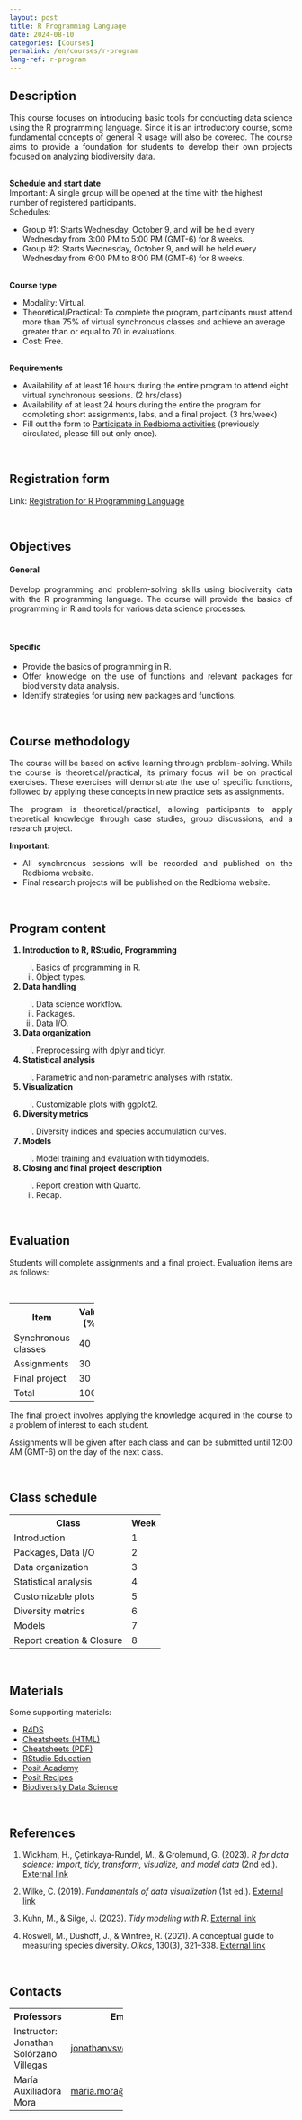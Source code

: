 ```yaml
---
layout: post
title: R Programming Language
date: 2024-08-10
categories: [Courses]
permalink: /en/courses/r-program
lang-ref: r-program
---
```


## Description
<div style="text-align: justify">
<p>This course focuses on introducing basic tools for conducting data science using the R programming language. Since it is an introductory course, some fundamental concepts of general R usage will also be covered. The course aims to provide a foundation for students to develop their own projects focused on analyzing biodiversity data.</p>
</div>
<br>

<div>
<b>Schedule and start date</b>
<br>
Important: A single group will be opened at the time with the highest number of registered participants.
<br>
Schedules:
<ul>
    <li>Group #1: Starts Wednesday, October 9, and will be held every Wednesday from 3:00 PM to 5:00 PM (GMT-6) for 8 weeks.</li>
    <li>Group #2: Starts Wednesday, October 9, and will be held every Wednesday from 6:00 PM to 8:00 PM (GMT-6) for 8 weeks.</li>
</ul>
</div>
<br>

<div>
<b>Course type</b>
<br>
<ul>
    <li>Modality: Virtual.</li>
    <li>Theoretical/Practical: To complete the program, participants must attend more than 75% of virtual synchronous classes and achieve an average greater than or equal to 70 in evaluations.</li>
    <li>Cost: Free.</li>
</ul>
</div>
<br>

<div>
<b>Requirements</b>
<ul>
<li>Availability of at least 16 hours during the entire program to attend eight virtual synchronous sessions. (2 hrs/class)</li>
<li>Availability of at least 24 hours during the entire the program for completing short assignments, labs, and a final project. (3 hrs/week)</li>
<li>Fill out the form to <a href="https://forms.gle/gq98uQN32xz9uBx87">Participate in Redbioma activities</a> (previously circulated, please fill out only once).</li>
</ul>
</div>
<br>

## Registration form
Link: [Registration for R Programming Language](https://docs.google.com/forms/d/e/1FAIpQLSdND7N3UCjgXMbDp6ULa6TGbbnYhrCSA0rpcvrNhqKR1D42rQ/viewform?usp=sharing)

<br>

## Objectives

#### General
<div style="text-align: justify">
<p>Develop programming and problem-solving skills using biodiversity data with the R programming language. The course will provide the basics of programming in R and tools for various data science processes.
</p></div>
<br>

#### Specific
<div style="text-align: justify"><ul>
    <li>Provide the basics of programming in R.</li>
    <li>Offer knowledge on the use of functions and relevant packages for biodiversity data analysis.</li>
    <li>Identify strategies for using new packages and functions.</li>
</ul></div>
<br>

## Course methodology

<div style="text-align: justify">
<p>The course will be based on active learning through problem-solving. While the course is theoretical/practical, its primary focus will be on practical exercises. These exercises will demonstrate the use of specific functions, followed by applying these concepts in new practice sets as assignments.</p>
<p>The program is theoretical/practical, allowing participants to apply theoretical knowledge through case studies, group discussions, and a research project.</p>
<b>Important:</b>
<ul>
    <li>All synchronous sessions will be recorded and published on the Redbioma website.</li>
    <li>Final research projects will be published on the Redbioma website.</li>
</ul>
</div>
<br>

## Program content
<div style="text-align: justify">
<ol>
    <b><li>Introduction to R, RStudio, Programming</li></b>
    <ol type="i">
        <li>Basics of programming in R.</li>
        <li>Object types.</li>
    </ol>
    <b><li>Data handling</li></b>
    <ol type="i">
        <li>Data science workflow.</li>
        <li>Packages.</li>
        <li>Data I/O.</li>
    </ol>
    <b><li>Data organization</li></b>
    <ol type="i">
        <li>Preprocessing with dplyr and tidyr.</li>
    </ol>
    <b><li>Statistical analysis</li></b>
    <ol type="i">
        <li>Parametric and non-parametric analyses with rstatix.</li>
    </ol>
    <b><li>Visualization</li></b>
    <ol type="i">
        <li>Customizable plots with ggplot2.</li>
    </ol>
    <b><li>Diversity metrics</li></b>
    <ol type="i">
        <li>Diversity indices and species accumulation curves.</li>
    </ol>
    <b><li>Models</li></b>
    <ol type="i">
        <li>Model training and evaluation with tidymodels.</li>
    </ol>
    <b><li>Closing and final project description</li></b>
    <ol type="i">
        <li>Report creation with Quarto.</li>
        <li>Recap.</li>
    </ol>
</ol>
</div>
<br>

## Evaluation
<div style="text-align: justify">
<p>Students will complete assignments and a final project. Evaluation items are as follows:</p>
</div>
<br>

<table style="width:30%">
  <tr>
    <th>Item</th>
    <th>Value (%)</th>
  </tr>
  <tr>
    <td>Synchronous classes</td>
    <td>40</td>
  </tr>
  <tr>
    <td>Assignments</td>
    <td>30</td>
  </tr>
  <tr>
    <td>Final project</td>
    <td>30</td>
  </tr>
  <tr>
    <td>Total</td>
    <td>100</td>
  </tr>
</table>


<div style="text-align: justify">
<p>The final project involves applying the knowledge acquired in the course to a problem of interest to each student.</p>
<p>Assignments will be given after each class and can be submitted until 12:00 AM (GMT-6) on the day of the next class.</p>
</div>
<br>

## Class schedule

<table style="width:60%">
  <tr>
    <th>Class</th>
    <th>Week</th>
  </tr>
  <tr>
    <td>Introduction</td>
    <td>1</td>
  </tr>
  <tr>
    <td>Packages, Data I/O</td>
    <td>2</td>
  </tr>
  <tr>
    <td>Data organization</td>
    <td>3</td>
  </tr>
  <tr>
    <td>Statistical analysis</td>
    <td>4</td>
  </tr>
  <tr>
    <td>Customizable plots</td>
    <td>5</td>
  </tr>
  <tr>
    <td>Diversity metrics</td>
    <td>6</td>
  </tr>
  <tr>
    <td>Models</td>
    <td>7</td>
  </tr>
  <tr>
    <td>Report creation & Closure</td>
    <td>8</td>
  </tr>
</table>
<br>


## Materials
<p>Some supporting materials:</p>

- [R4DS](https://r4ds.hadley.nz/)
- [Cheatsheets (HTML)](https://rstudio.github.io/cheatsheets/)
- [Cheatsheets (PDF)](https://posit.co/resources/cheatsheets/)
- [RStudio Education](https://education.rstudio.com/)
- [Posit Academy](https://posit.co/products/enterprise/academy/)
- [Posit Recipes](https://posit.cloud/learn/recipes)
- [Biodiversity Data Science](https://www.biodiversitydatascience.com/code/)

<br>

## References
1. Wickham, H., Çetinkaya-Rundel, M., & Grolemund, G. (2023). *R for data science: Import, tidy, transform, visualize, and model data* (2nd ed.). [External link](https://r4ds.hadley.nz/)

2. Wilke, C. (2019). *Fundamentals of data visualization* (1st ed.). [External link](https://clauswilke.com/dataviz/)

3. Kuhn, M., & Silge, J. (2023). *Tidy modeling with R*. [External link](https://www.tmwr.org/)

4. Roswell, M., Dushoff, J., & Winfree, R. (2021). A conceptual guide to measuring species diversity. *Oikos*, 130(3), 321–338. [External link](https://doi.org/10.1111/oik.07202)

<br>

## Contacts

<table style="width:40%">
  <tr>
    <th>Professors</th>
    <th>Email</th>
  </tr>
  <tr>
    <td>Instructor: Jonathan Solórzano Villegas</td>
    <td><a href="mailto:jonathanvsv@gmail.com">jonathanvsv@gmail.com</a></td>
  </tr>
  <tr>
    <td>María Auxiliadora Mora</td>
    <td><a href="mailto:maria.mora@itcr.ac.cr">maria.mora@itcr.ac.cr</a></td>
  </tr>
</table>